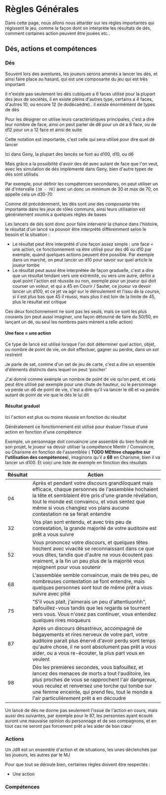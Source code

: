 # Règles Générales

Dans cette page, nous allons nous attarder sur les règles importantes qui régissent le jeu, comme la façon dont on interprète les résultats de dés, comment certaines action peuvent être jouées etc..

## Dés, actions et compétences

### Dés

Souvent lors des aventures, les joueurs serons amenés a lancer les dés, et ainsi faire place au hasard, qui est une composante du jeu qui est très important

Il n'existe pas seulement les dés cubiques a 6 faces utilisé pour la plupart des jeux de sociétés, il en existe pleins d'autres type, certains a 4 faces, d'autres 10, ou encore 12 (le dodécaèdre).. il existe énormément de types de dés

Pour les désigner on utilise leurs caractéristiques principales, c'est a dire leur nombre de face, ainsi on peut parler de d6 pour un dé a 6 face, ou de d12 pour un a 12 face et ainsi de suite

Cette notation est importante, c'est celle qui sera utilisé pour dire quel dé lancer

Ici dans Geny, la plupart des lancés se font au d100, d10, ou d6

Mais grâce a la possibilité d'avoir des dé avec autant de face que l'on veut, avec les simulation de dés implémenté dans Geny, bien d'autre types de dés sont utilisés

Par exemple, pour définir les compétences secondaires, on peut utiliser un dé d'intervalle `[30 - 70]` avec un donc un minimum de 30 et max de 70, on appelle cela un d30-70



Comme dit précédemment, les dés sont une des composante très importante dans les jeux de rôles communs, ainsi leurs utilisation est généralement soumis a quelques règles de bases

Les lancers de dés sont donc pour faire intervenir la chance dans l'histoire, le résultat d'un lancé va pouvoir être interprété différemment selon le besoin et la situation :

- Le résultat peut être interprété d'une façon assez simple : une face = une action, ce fonctionnement va être utilisé pour des d6 ou d10 par exemple, quand quelques actions peuvent être possible. Par exemple dans un marché, on peut lancer un d10 pour savoir sur quel article le joueur tombe
- Le résultat peut aussi être interprétée de façon graduelle, c'est a dire que un résultat tendant vers une extrémité, ou vers une autre, défini a quel point l'action est réussite ou non, exemple pour un joueur qui doit courser un voleur, et qui a 45 en Courir / Sauter, ce joueur va devoir lancer un d100, et ce jet va agir sur le déroulement et l'issu de la course, si il est plus bas que 45 il réussi, mais plus il est loin de la limite de 45, plus le résultat est critique

Ces deux fonctionnement ne sont pas les seuls, mais ce sont les plus courants (on peut aussi imaginer, une façon détourné de faire du 50/50, en lançant un dé, ou seul les nombres pairs mènent a telle action)

#### Une face = une action

Ce type de lancé est utilisé lorsque l'on doit déterminer quel action, objet, ou nombre de point de vie, on doit effectuer, gagner ou perdre, dans un *set* restreint

Je parle de set, comme d'un set de jeu de carte, c'est a dire un ensemble d'éléments distincts dans lequel on peut 'piocher'

J'ai donné comme exemple un nombre de point de vie qu'on perd, et cela peut être utilisé par exemple pour une chute de hauteur, ou le personnage va perde un d6 de point de vie, c'est a dire qu'il va lancer le d6 et va perdre autant de point de vie que le dés le lui dit

#### Résultat graduel

Ici l'action est plus ou moins réussie en fonction du résultat

Généralement ce fonctionnement est utilisé pour évaluer l'issue d'une action en fonction d'une compétence

Exemple, un personnage doit convaincre une assemblé du bien fondé de son projet, le joueur va devoir utiliser la compétence Mentir / Convaincre, ou Charisme en fonction de l'assemblée ( **TODO MEttree chappitre sur l'utilisation des compétences**), imaginons qu'il a **68** en Charisme, bien il va lancer un d100. Et voici une liste de exemple en fonction des résultats 

| Résultat | Action                                                       |
| :------- | ------------------------------------------------------------ |
| 04       | Après et pendant votre discours grandiloquant mais efficace, chaque personnes de l'assemblée hochaient la tête et semblaient être pris d'une grande révélation, tout le monde est convaincu, et vous sentez que même si vous changiez vos plans aucune contestation ne se ferait entendre |
| 32       | Vos plan sont entendu, et avec très peu de contestation, la grande majorité de votre auditoire est prêt a vous suivre |
| 52       | Vous prononcez votre discours, et quelques têtes hochent avec vivacité se reconnaissant dans ce que vous dites, tandis que d'autre ne vous écoutent pas vraiment, a la fin un peu plus de la majorité vous rejoignent pour vous soutenir |
| 68       | L'assemblée semble convaincue, mais de très peu, de nombreuses contestation se font entendre, mais quelques personnes sont tout de même prêt a vous suivre avec pitié |
| 75       | "S'il vous plait, j'aimerais un peu d'attentiuonhh", bafouillez-vous tandis que les regards se tournent vers vous. Vous n'osez pas continuer, vous entendez quelques rires moqueurs |
| 87       | Après un discours désastreux, accompagné de bégayements et rires nerveux de votre part, votre auditoire parait plus énervé d'avoir perdu sont temps qu'autre chose, il ne sont absolument pas prêt a vous aider, ou a vous re-écouter, la plus part vous en veulent |
| 98       | Dès les premières secondes, vous bafouillez, et lancez des menaces de morts a tout l'auditoire, les plus proches de vous se rapprochent l'air dangereux, vous reculez et renversez une torche qui tombe sur une femme enceinte, qui prend feu, tout le monde a l'air particulièrement prêt a en découdre |

Un lancé de dés ne donne pas seulement l'issue de l'action en cours, mais aussi des suivantes, par exemple pour le 87, les personnes ayant écouté auront une mauvaise opinion du personnage et de ses compagnons, et en tout cas ne seront pas forcement prêt a les aider de bon cœur

### Actions

Un JdR est un ensemble d'action et de situations, les unes déclenchés par les joueurs, les autres par le MJ

Pour que tout se déroule bien, certaines règles doivent être respectés :

- Une action 

### Compétences

